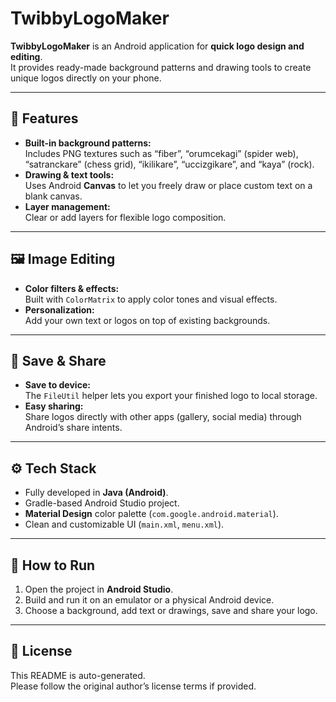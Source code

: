 # TwibbyLogoMaker

**TwibbyLogoMaker** is an Android application for **quick logo design and editing**.  
It provides ready-made background patterns and drawing tools to create unique logos directly on your phone.

---

## 🎨 Features

- **Built-in background patterns:**  
  Includes PNG textures such as “fiber”, “orumcekagi” (spider web), “satranckare” (chess grid), “ikilikare”, “uccizgikare”, and “kaya” (rock).
- **Drawing & text tools:**  
  Uses Android **Canvas** to let you freely draw or place custom text on a blank canvas.
- **Layer management:**  
  Clear or add layers for flexible logo composition.

---

## 🖼️ Image Editing

- **Color filters & effects:**  
  Built with `ColorMatrix` to apply color tones and visual effects.
- **Personalization:**  
  Add your own text or logos on top of existing backgrounds.

---

## 💾 Save & Share

- **Save to device:**  
  The `FileUtil` helper lets you export your finished logo to local storage.
- **Easy sharing:**  
  Share logos directly with other apps (gallery, social media) through Android’s share intents.

---

## ⚙️ Tech Stack

- Fully developed in **Java (Android)**.
- Gradle-based Android Studio project.
- **Material Design** color palette (`com.google.android.material`).
- Clean and customizable UI (`main.xml`, `menu.xml`).

---

## 🚀 How to Run

1. Open the project in **Android Studio**.
2. Build and run it on an emulator or a physical Android device.
3. Choose a background, add text or drawings, save and share your logo.

---

## 📜 License

This README is auto-generated.  
Please follow the original author’s license terms if provided.

